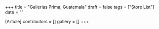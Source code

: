 +++
title = "Gallerias Prima, Guatemala"
draft = false
tags = ["Store List"]
date = ""

[Article]
contributors = []
gallery = []
+++